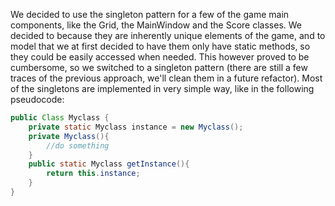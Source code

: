 We decided to use the singleton pattern for a few of the game main components, like the Grid, the MainWindow and the Score classes.
We decided to because they are inherently unique elements of the game, and to model that we at first decided to have them only have static methods, so they could be easily accessed when needed.
This however proved to be cumbersome, so we switched to a singleton pattern (there are still a few traces of the previous approach, we'll clean them in a future refactor).
Most of the singletons are implemented in very simple way, like in the following pseudocode:
```Java
public Class Myclass {
	private static Myclass instance = new Myclass();
	private Myclass(){
		//do something
	}
	public static Myclass getInstance(){
		return this.instance;
	}
}
```
